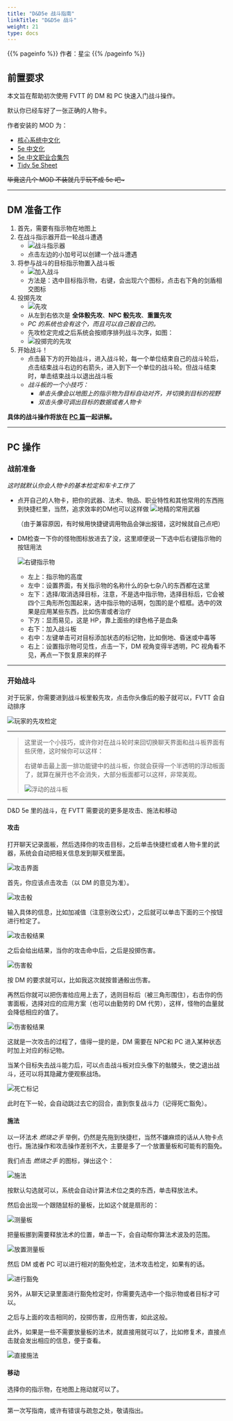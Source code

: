 ```yaml
---
title: "D&D5e 战斗指南"
linkTitle: "D&D5e 战斗"
weight: 21
type: docs
---
```


{{% pageinfo %}}
作者：星尘
{{% /pageinfo %}}

## 前置要求
本文旨在帮助初次使用 FVTT 的 DM 和 PC 快速入门战斗操作。

默认你已经车好了一张正确的人物卡。

作者安装的 MOD 为：
- [核心系统中文化](../../../../modules/mods/#核心系统中文化)
- [5e 中文化](../../../../modules/mods/5e/#5e-中文化)
- [5e 中文职业合集包](../../../../modules/mods/5e/#5e-中文职业合集包)
- [Tidy 5e Sheet](../../../../modules/mods/5e/#tidy-5e-sheet)

~~毕竟这几个 MOD 不装就几乎玩不成 5e 吧\~~~

----

## DM 准备工作
1. 首先，需要有指示物在地图上
2. 在战斗指示器开启一轮战斗遭遇
   - ![战斗指示器](/images/tutorial/pl/battle/combat-tracker.png)
   - 点击左边的小加号可以创建一个战斗遭遇
3. 将参与战斗的目标指示物置入战斗板
   - ![加入战斗](/images/tutorial/pl/battle/join-combat.png)
   - 方法是：选中目标指示物，右键，会出现六个图标，点击右下角的剑盾相交图标
4. 投掷先攻
   - ![先攻](/images/tutorial/pl/battle/roll-init.png)
   - 从左到右依次是 **全体骰先攻**、**NPC 骰先攻**、**重置先攻**
   - *PC 的系统也会有这个，而且可以自己骰自己的。*
   - 先攻检定完成之后系统会按顺序排列战斗次序，如图：
   - ![投掷完的先攻](/images/tutorial/pl/battle/rolled-init.png)
5. 开始战斗！
   - 点击最下方的开始战斗，进入战斗轮，每一个单位结束自己的战斗轮后，点击结束战斗右边的右箭头，进入到下一个单位的战斗轮。但战斗结束时，单击结束战斗以退出战斗板
   - *战斗板的一个小技巧：*
      + *单击头像会以地图上的指示物为目标自动对齐，并切换到目标的视野*
      + *双击头像可调出目标的数据或者人物卡*

**具体的战斗操作将放在 [PC 篇](#pc-操作)一起讲解。**

----

## PC 操作
### 战前准备
*这时就默认你会人物卡的基本检定和车卡工作了*
* 点开自己的人物卡，把你的武器、法术、物品、职业特性和其他常用的东西拖到快捷栏里，当然，追求效率的DM也可以这样做
   ![地精的常用武器](/images/tutorial/pl/battle/hotbar-weapons.png)

   （由于兼容原因，有时候用快捷键调用物品会弹出报错，这时候就自己点吧）
* DM检查一下你的怪物图标放进去了没，这里顺便说一下选中后右键指示物的按钮用法

   ![右键指示物](/images/tutorial/pl/battle/rightclick-token.png)
   + 左上：指示物的高度
   + 左中：设置界面，有关指示物的名称什么的杂七杂八的东西都在这里
   + 左下：选择/取消选择目标，注意，不是选中指示物，选择目标后，它会被四个三角形所包围起来，选中指示物的话啊，包围的是个框框。选中的效果是应用某些东西，比如伤害或者治疗
   + 下方：显而易见，这是 HP，靠上面些的绿色格子是血条
   + 右下：加入战斗板
   + 右中：左键单击可对目标添加状态的标记物，比如倒地、昏迷或中毒等
   + 右上：设置指示物可见性，点击一下，DM 视角变得半透明，PC 视角看不见，再点一下恢复原来的样子

-----------

### 开始战斗

对于玩家，你需要进到战斗板里骰先攻，点击你头像后的骰子就可以，FVTT 会自动排序

![玩家的先攻检定](/images/tutorial/pl/battle/player-roll-init.png)

--------

> 这里说一个小技巧，或许你对在战斗轮时来回切换聊天界面和战斗板界面有些厌倦，这时候你可以这样：
>
> 右键单击最上面一排功能键中的战斗板，你就会获得一个半透明的浮动板面了，就算在展开也不会消失，大部分板面都可以这样，非常美观。
>
> ![浮动的战斗板](/images/tutorial/pl/battle/pop-combat-tracker.png)

---------

D&D 5e 里的战斗，在 FVTT 需要说的更多是攻击、施法和移动

#### 攻击
打开聊天记录面板，然后选择你的攻击目标，之后单击快捷栏或者人物卡里的武器，系统会自动把相关信息发到聊天框里面。

![攻击界面](/images/tutorial/pl/battle/attack-dialog.png)

首先，你应该点击攻击（以 DM 的意见为准）。

![攻击骰](/images/tutorial/pl/battle/attack-dice-dialog.png)

输入具体的信息，比如加减值（注意别改公式），之后就可以单击下面的三个按钮进行检定了。

![攻击骰结果](/images/tutorial/pl/battle/attack-dice-result.png)

之后会给出结果，当你的攻击命中后，之后是投掷伤害。

![伤害骰](/images/tutorial/pl/battle/damage-dice-dialog.png)

按 DM 的要求就可以，比如我这次就按普通骰出伤害。

再然后你就可以把伤害给应用上去了，选则目标后（被三角形围住），右击你的伤害面板，选择对应的应用方案（也可以由勤劳的 DM 代劳），这样，怪物的血量就会降低相应的值了。

![伤害骰结果](/images/tutorial/pl/battle/damage-dice-result.png)

这就是一次攻击的过程了，值得一提的是，DM 需要在 NPC和 PC 进入某种状态时加上对应的标记物。

当某个目标失去战斗能力后，可以点击战斗板对应头像下的骷髅头，使之退出战斗，还可以将其隐藏方便观察战场。

![死亡标记](/images/tutorial/pl/battle/death-skull.png)

此时在下一轮，会自动跳过去它的回合，直到恢复战斗力（记得死亡豁免）。

#### 施法
以一环法术 *燃烧之手* 举例，仍然是先拖到快捷栏，当然不嫌麻烦的话从人物卡点也行。施法操作和攻击操作差别不大，主要是多了一个放置量板和可能有的豁免。

我们点击 *燃烧之手* 的图标，弹出这个：

![施法](/images/tutorial/pl/battle/cast-spell-dialog.png)

按默认勾选就可以，系统会自动计算法术位之类的东西，单击释放法术。

然后会出现一个跟随鼠标的量板，比如这个就是扇形的：

![测量板](/images/tutorial/pl/battle/measure-template.png)

把量板挪到需要释放法术的位置，单击一下，会自动帮你算法术波及的范围。

![放置测量板](/images/tutorial/pl/battle/place-measure-template.png)

然后 DM 或者 PC 可以进行相对的豁免检定，法术攻击检定，如果有的话。

![进行豁免](/images/tutorial/pl/battle/spell-save.png)

另外，从聊天记录里面进行豁免检定时，你需要先选中一个指示物或者目标才可以。

之后与上面的攻击相同的，投掷伤害，应用伤害，如此这般。

此外，如果是一些不需要放量板的法术，就直接用就可以了，比如修复术，直接点击就会发出相应的信息，便于查看。

![直接施法](/images/tutorial/pl/battle/spell-direct.png)

#### 移动
选择你的指示物，在地图上拖动就可以了。

---

第一次写指南，或许有错误与疏忽之处，敬请指出。
